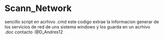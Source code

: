 # Scann_Network
sencillo script en acrhivo .cmd 
este codigo extrae la informacion generar de los servicios de red de uns sistema windows y los guarda en un acrhivo .doc
contacto :@D_Andres12
